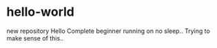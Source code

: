 # hello-world
new repository
Hello
Complete beginner running on no sleep..
Trying to make sense of this..
